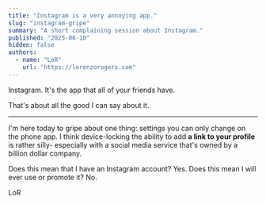 ```yaml
---
title: "Instagram is a very annoying app."
slug: "instagram-gripe"
summary: "A short complaining session about Instagram."
published: "2025-06-10"
hidden: false
authors:
  - name: "LoR"
    url: "https://lorenzorogers.com"
---
```


Instagram. It's the app that all of your friends have.

That's about all the good I can say about it.

---

I'm here today to gripe about one thing: settings you can only change on the phone app. I think device-locking the ability to add **a link to your profile** is rather silly- especially with a social media service that's owned by a billion dollar company.

Does this mean that I have an Instagram account? Yes.
Does this mean I will ever use or promote it? No.

LoR
